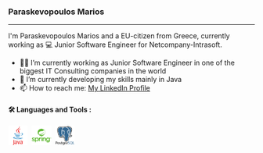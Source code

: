 ### Paraskevopoulos Marios
---

I'm Paraskevopoulos Marios and a EU-citizen from Greece, currently working as 💻 Junior Software Engineer for Netcompany-Intrasoft.

- 👨‍💻 I’m currently working as Junior Software Engineer in one of the biggest IT Consulting companies in the world
- 🌱 I’m currently developing my skills mainly in Java
- 📫 How to reach me: [My LinkedIn Profile](https://www.linkedin.com/in/marios-paraskevopoulos-8aa012220/)


#### :hammer_and_wrench: Languages and Tools :
<div>
  <img src="https://github.com/devicons/devicon/blob/master/icons/java/java-original-wordmark.svg" title="Java" alt="Java" width="40" height="40"/>&nbsp;
  <img src="https://github.com/devicons/devicon/blob/master/icons/spring/spring-original-wordmark.svg" title="Spring" alt="Spring" width="40" height="40"/>&nbsp;
  <img src="https://github.com/devicons/devicon/blob/master/icons/postgresql/postgresql-original-wordmark.svg" title="PSQL" alt="PSQL" width="40" height="40"/>&nbsp;
</div>
